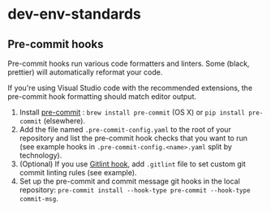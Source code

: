 # dev-env-standards

## Pre-commit hooks

Pre-commit hooks run various code formatters and linters. Some (black, prettier) 
will automatically reformat your code. 

If you're using Visual Studio code 
with the recommended extensions, the pre-commit hook formatting should match 
editor output.

1. Install [pre-commit](https://pre-commit.com/#install) :
   `brew install pre-commit` (OS X) or `pip install pre-commit` (elsewhere).
2. Add the file named `.pre-commit-config.yaml` to the root of your repository 
   and list the pre-commit hook checks that you want to run 
   (see example hooks in `.pre-commit-config.<name>.yaml` split by technology).
3. (Optional) If you use [Gitlint hook](https://github.com/jorisroovers/gitlint), 
   add `.gitlint` file to set custom git commit linting rules (see example).
4. Set up the pre-commit and commit message git hooks in the local repository: 
   `pre-commit install --hook-type pre-commit --hook-type commit-msg`.
